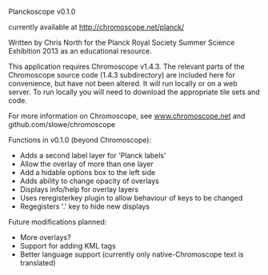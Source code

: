 Planckoscope v0.1.0

currently available at http://chromoscope.net/planck/

Written by Chris North for the Planck Royal Society Summer Science Exhibition 2013 as an educational resource.

This application requires Chromoscope v1.4.3.
The relevant parts of the Chromoscope source code (1.4.3 subdirectory) are included here for convenience, but have not been altered.
It will run locally or on a web server. To run locally you will need to download the appropriate tile sets and code.

For more information on Chromoscope, see www.chromoscope.net and github.com/slowe/chromoscope

Functions in v0.1.0 (beyond Chromoscope):
 * Adds a second label layer for 'Planck labels'
 * Allow the overlay of more than one layer
 * Add a hidable options box to the left side
 * Adds ability to change opacity of overlays
 * Displays info/help for overlay layers
 * Uses reregisterkey plugin to allow behaviour of keys to be changed
 * Regegisters '.' key to hide new displays
 
Future modifications planned:
 * More overlays?
 * Support for adding KML tags
 * Better language support (currently only native-Chromoscope text is translated)

